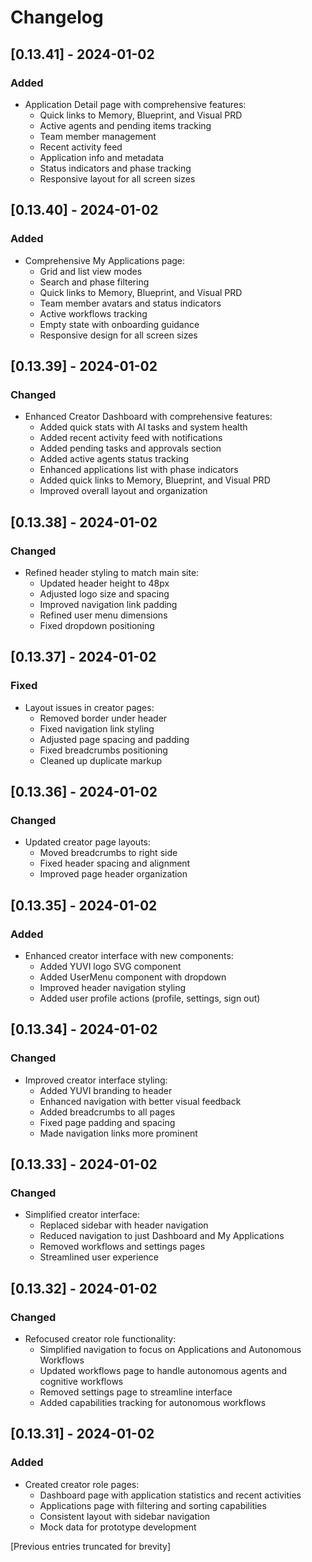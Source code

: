 # Changelog

## [0.13.41] - 2024-01-02

### Added
- Application Detail page with comprehensive features:
  - Quick links to Memory, Blueprint, and Visual PRD
  - Active agents and pending items tracking
  - Team member management
  - Recent activity feed
  - Application info and metadata
  - Status indicators and phase tracking
  - Responsive layout for all screen sizes

## [0.13.40] - 2024-01-02

### Added
- Comprehensive My Applications page:
  - Grid and list view modes
  - Search and phase filtering
  - Quick links to Memory, Blueprint, and Visual PRD
  - Team member avatars and status indicators
  - Active workflows tracking
  - Empty state with onboarding guidance
  - Responsive design for all screen sizes

## [0.13.39] - 2024-01-02

### Changed
- Enhanced Creator Dashboard with comprehensive features:
  - Added quick stats with AI tasks and system health
  - Added recent activity feed with notifications
  - Added pending tasks and approvals section
  - Added active agents status tracking
  - Enhanced applications list with phase indicators
  - Added quick links to Memory, Blueprint, and Visual PRD
  - Improved overall layout and organization

## [0.13.38] - 2024-01-02

### Changed
- Refined header styling to match main site:
  - Updated header height to 48px
  - Adjusted logo size and spacing
  - Improved navigation link padding
  - Refined user menu dimensions
  - Fixed dropdown positioning

## [0.13.37] - 2024-01-02

### Fixed
- Layout issues in creator pages:
  - Removed border under header
  - Fixed navigation link styling
  - Adjusted page spacing and padding
  - Fixed breadcrumbs positioning
  - Cleaned up duplicate markup

## [0.13.36] - 2024-01-02

### Changed
- Updated creator page layouts:
  - Moved breadcrumbs to right side
  - Fixed header spacing and alignment
  - Improved page header organization

## [0.13.35] - 2024-01-02

### Added
- Enhanced creator interface with new components:
  - Added YUVI logo SVG component
  - Added UserMenu component with dropdown
  - Improved header navigation styling
  - Added user profile actions (profile, settings, sign out)

## [0.13.34] - 2024-01-02

### Changed
- Improved creator interface styling:
  - Added YUVI branding to header
  - Enhanced navigation with better visual feedback
  - Added breadcrumbs to all pages
  - Fixed page padding and spacing
  - Made navigation links more prominent

## [0.13.33] - 2024-01-02

### Changed
- Simplified creator interface:
  - Replaced sidebar with header navigation
  - Reduced navigation to just Dashboard and My Applications
  - Removed workflows and settings pages
  - Streamlined user experience

## [0.13.32] - 2024-01-02

### Changed
- Refocused creator role functionality:
  - Simplified navigation to focus on Applications and Autonomous Workflows
  - Updated workflows page to handle autonomous agents and cognitive workflows
  - Removed settings page to streamline interface
  - Added capabilities tracking for autonomous workflows

## [0.13.31] - 2024-01-02

### Added
- Created creator role pages:
  - Dashboard page with application statistics and recent activities
  - Applications page with filtering and sorting capabilities
  - Consistent layout with sidebar navigation
  - Mock data for prototype development

[Previous entries truncated for brevity]
